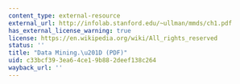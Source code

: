 ```yaml
---
content_type: external-resource
external_url: http://infolab.stanford.edu/~ullman/mmds/ch1.pdf
has_external_license_warning: true
license: https://en.wikipedia.org/wiki/All_rights_reserved
status: ''
title: "Data Mining.\u201D (PDF)"
uid: c33bcf39-3ea6-4ce1-9b88-2deef138c264
wayback_url: ''
---
```

